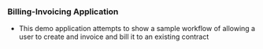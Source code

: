 ### Billing-Invoicing Application
* This demo application attempts to show a sample workflow of allowing a user to create and invoice and bill it to an existing contract